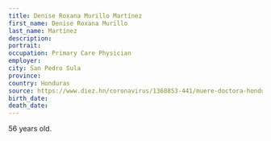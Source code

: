 ```yaml
---
title: Denise Roxana Murillo Martínez
first_name: Denise Roxana Murillo
last_name: Martínez
description: 
portrait: 
occupation: Primary Care Physician
employer: 
city: San Pedro Sula
province: 
country: Honduras
source: https://www.diez.hn/coronavirus/1368853-441/muere-doctora-honduras-coronavirus-hospital-leonardo-martinez-covid19
birth_date: 
death_date: 
---
```


56 years old.